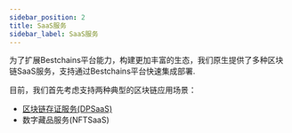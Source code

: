 ```yaml
---
sidebar_position: 2
title: SaaS服务
sidebar_label: SaaS服务
---
```


为了扩展Bestchains平台能力，构建更加丰富的生态，我们原生提供了多种区块链SaaS服务，支持通过Bestchains平台快速集成部署.

目前，我们首先考虑支持两种典型的区块链应用场景：

- [区块链存证服务(DPSaaS)](../SaaS/dpsaas/intro.md)
- 数字藏品服务(NFTSaaS)
